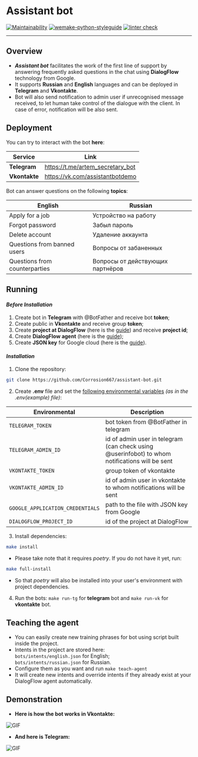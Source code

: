 # Assistant bot

[![Maintainability](https://api.codeclimate.com/v1/badges/e0f4bc05e6177429c3c7/maintainability)](https://codeclimate.com/github/Corrosion667/assistant-bot/maintainability)
[![wemake-python-styleguide](https://img.shields.io/badge/style-wemake-000000.svg)](https://github.com/wemake-services/wemake-python-styleguide)
[![linter check](https://github.com/Corrosion667/assistant-bot/actions/workflows/linter-check.yml/badge.svg)](https://github.com/Corrosion667/assistant-bot/actions/workflows/linter-check.yml)

---

## Overview

+ ***Assistant bot*** facilitates the work of the first line of support by answering frequently asked questions in the chat using **DialogFlow** technology from Google.    
+ It supports **Russian** and **English** languages and can be deployed in **Telegram** and **Vkontakte**.   
+ Bot will also send notification to admin user if unrecognised message received, to let human take control of the dialogue with the client. In case of error, notification will be also sent.

## Deployment

You can try to interact with the bot **here**:

| Service       | Link                             |
|---------------|----------------------------------|
| **Telegram**  | https://t.me/artem_secretary_bot |       
| **Vkontakte** | https://vk.com/assistantbotdemo  | 

Bot can answer questions on the following **topics**:

| English                       | Russian                          |
|-------------------------------|----------------------------------|
| Apply for a job               | Устройство на работу             |       
| Forgot password               | Забыл пароль                     | 
| Delete account                | Удаление аккаунта                | 
| Questions from banned users   | Вопросы от забаненных            | 
| Questions from counterparties   | Вопросы от действующих партнёров | 

## Running

#### *Before Installation*
1. Create bot in **Telegram** with @BotFather and receive bot **token**;
2. Create public in **Vkontakte** and receive group **token**;
3. Create **project at DialogFlow** (here is the <a href="https://cloud.google.com/dialogflow/es/docs/quick/setup">guide</a>) and receive **project id**;
4. Create **DialogFlow agent** (here is the <a href="https://cloud.google.com/dialogflow/es/docs/quick/build-agent">guide</a>);
5. Create **JSON key** for Google cloud (here is the <a href="https://cloud.google.com/docs/authentication/getting-started">guide</a>).

#### *Installation*
1. Clone the repository:
```bash
git clone https://github.com/Corrosion667/assistant-bot.git
```
2. Create **.env** file and set the <ins>following environmental variables</ins> *(as in the .env(example) file)*:

| Environmental       | Description                                                                                    |
|---------------------|------------------------------------------------------------------------------------------------|
| `TELEGRAM_TOKEN`    | bot token from @BotFather in telegram                                                          |       
| `TELEGRAM_ADMIN_ID` | id of admin user in telegram (can check using @userinfobot) to whom notifications will be sent |      
| `VKONTAKTE_TOKEN`   | group token of vkontakte                                                                       |
| `VKONTAKTE_ADMIN_ID`| id of admin user in vkontakte to whom notifications will be sent                               |
| `GOOGLE_APPLICATION_CREDENTIALS`| path to the file with JSON key from Google                                                     |
| `DIALOGFLOW_PROJECT_ID`| id of the project at DialogFlow                                                                |
3. Install dependencies:
```bash
make install
```
* Please take note that it requires *poetry*. If you do not have it yet, run:
```bash
make full-install
```
* So that *poetry* will also be installed into your user's environment with project dependencies.
4. Run the bots: `make run-tg` for **telegram** bot and `make run-vk` for **vkontakte** bot.

## Teaching the agent
+ You can easily create new training phrases for bot using script built inside the project.
+ Intents in the project are stored here:   
`bots/intents/english.json` for English;   
`bots/intents/russian.json` for Russian.  
+ Configure them as you want and run `make teach-agent`  
+ It will create new intents and override intents if they already exist at your DialogFlow agent automatically.


## Demonstration

+ **Here is how the bot works in Vkontakte:**   

![GIF](vkontakte.gif)
&nbsp;
&nbsp;
+ **And here is Telegram:**   

![GIF](telegram.gif)